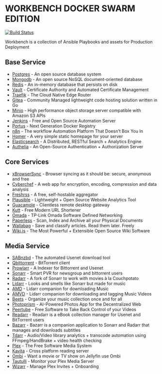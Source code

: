 # WORKBENCH DOCKER SWARM EDITION

[![Build Status](https://ci.theboucher6.com/buildStatus/icon?job=Homelab-Workbench)](https://ci.theboucher6.com/job/Homelab-Workbench/)

Workbench is a collection of Ansible Playbooks and assets for Production Deployment

## Base Service

- [Postgres](https://www.postgresql.org/) - An open source database system
- [Mongodb](https://www.mongodb.com/) - An open source NoSQL document-oriented database
- [Redis](https://redis.io/) - An in-memory database that persists on disk
- [Vault](https://github.com/hashicorp/vault) - Certificate Authority and Automated Certificate Management
- [Traefik](https://containo.us/traefik/) - The Cloud Native Edge Router
- [Gitea](https://gitea.io/en-us/) - Community Managed lightweight code hosting solution written in Go
- [Minio](https://min.io/) - High performance object storage server compatible with Amazon S3 APIs
- [Jenkins](https://jenkins.io/) -  Free and Open Source Automation Server
- [Portus](https://port.us.org/) - Next Generation Docker Registry
- [n8n](https://n8n.io/) - The workflow Automation Platform That Doesn't Box You In
- [Homer](https://github.com/bastienwirtz/homer/) - A very simple static homepage for your server
- [Elasticsearch](https://www.elastic.co/elasticsearch/) - A Distributed, RESTful Search + Analytics Engine
- [Authelia](https://www.authelia.com/) - An Open-Source Authentication + Authorization Server

## Core Services

- [xBrowserSync](https://www.xbrowsersync.org/) - Browser syncing as it should be: secure, anonymous and free
- [Cyberchef](https://gchq.github.io/CyberChef/) - A web app for encryption, encoding, compression and data analysis
- [Freshrss](https://freshrss.org/) - A free, self-hostable aggregator
- [Plausible](https://plausible.io/) - Lightweight + Open Source Website Analytics Tool
- [Guacamole](https://guacamole.apache.org/) - Clientless remote desktop gateway
- [Kutt](https://kutt.it/) - Free Modern URL Shortener
- [Omada](https://www.tp-link.com/us/omada-sdn/) - TP-Link Omada Software Defined Networking
- [Paperless](https://github.com/paperless-ngx) - Scan, Index and Archive all your Physical Documents
- [Wallabag](https://wallabag.org/en/) - Save and classify articles. Read them later. Freely
- [Wiki.js](https://js.wiki/) - The Most Powerful + Extensible Open Source Wiki Software

## Media Service

- [SABnzbd](https://sabnzbd.org/) - The automated Usenet download tool
- [Qbittorrent](https://www.qbittorrent.org/) - BitTorrent client
- [Prowlarr](https://prowlarr.github.io) - A Indexer for Bittorrent and Usenet
- [Sonarr](https://github.com/Sonarr/Sonarr/) - Smart PVR for newsgroup and bittorrent users
- [Radarr](https://github.com/Radarr/Radarr/) - A fork of Sonarr to work with movies à la Couchpotato
- [Lidarr](https://github.com/lidarr/Lidarr/) - Looks and smells like Sonarr but made for music
- [AMD](https://github.com/RandomNinjaAtk/docker-amd) - Lidarr companion for downloading Music
- [AMVD](https://github.com/RandomNinjaAtk/docker-amvd) - Lidarr companion for downloading and tagging Music Videos
- [Beets](https://beets.io/) - Organize your music collection once and for all
- [Photoprism](https://photoprism.app/) - AI-Powered Photos App for the Decentralized Web
- [Peertube](https://joinpeertube.org/) - Free Software to Take Back Control of your Videos
- [Readarr](https://github.com/Readarr/Readarr/) - Readarr is a eBook collection manager for Usenet and BitTorrent users
- [Bazarr](https://github.com/morpheus65535/bazarr/) - Bazarr is a companion application to Sonarr and Radarr that manages and downloads subtitles
- [Tdarr](https://github.com/HaveAGitGat/Tdarr/) - Audio/Video library analytics + transcode automation using FFmpeg/HandBrake + video health checking
- [Plex](https://plex.tv) - The Free Software Media System
- [Kavita](https://github.com/Kareadita/Kavita) - Cross platform reading server
- [Ombi](https://ombi.io/) - Want a movie or TV show on Jellyfin use Ombi
- [Tautulli](https://tautulli.com/) - Monitor your Plex Media Server
- [Wizarr](https://github.com/Wizarrrr/wizarr) - Manage Plex Invites + Onboarding
